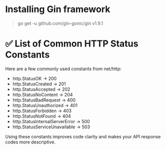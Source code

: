# Installing Gin framework
> go get -u github.com/gin-gonic/gin v1.9.1

# ✅ List of Common HTTP Status Constants
Here are a few commonly used constants from net/http:

- http.StatusOK → 200
- http.StatusCreated → 201
- http.StatusAccepted → 202
- http.StatusNoContent → 204
- http.StatusBadRequest → 400
- http.StatusUnauthorized → 401
- http.StatusForbidden → 403
- http.StatusNotFound → 404
- http.StatusInternalServerError → 500
- http.StatusServiceUnavailable → 503

Using these constants improves code clarity and makes your API response codes more descriptive.